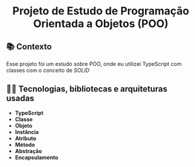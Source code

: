 <h1 align="center">
Projeto de Estudo de Programação Orientada a Objetos (POO) 
</h1>

## :books: Contexto
Esse projeto foi um estudo sobre POO, onde eu utilizei TypeScript com classes com o conceito de *SOLID*



## :man_technologist: Tecnologias, bibliotecas e arquiteturas usadas
  * __TypeScript__
  * __Classe__
  * __Objeto__
  * __Instância__
  * __Atributo__
  * __Método__
  * __Abstração__
  * __Encapsulamento__
